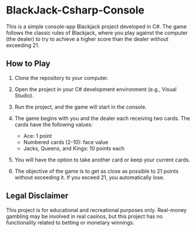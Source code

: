 # BlackJack-Csharp-Console
This is a simple console-app Blackjack project developed in C#. The game follows the classic rules of Blackjack, where you play against the computer (the dealer) to try to achieve a higher score than the dealer without exceeding 21.

## How to Play
1. Clone the repository to your computer.
2. Open the project in your C# development environment (e.g., Visual Studio).
3. Run the project, and the game will start in the console.
4. The game begins with you and the dealer each receiving two cards. The cards have the following values:

   - Ace: 1 point
   - Numbered cards (2-10): face value
   - Jacks, Queens, and Kings: 10 points each

5. You will have the option to take another card or keep your current cards.
6. The objective of the game is to get as close as possible to 21 points without exceeding it. If you exceed 21, you automatically lose.
   
## Legal Disclaimer
This project is for educational and recreational purposes only. Real-money gambling may be involved in real casinos, but this project has no functionality related to betting or monetary winnings.
